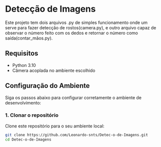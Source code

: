 # Detecção de Imagens

Este projeto tem dois arquivos .py de simples funcionamento onde um serve para fazer detecção de rostos(camera.py), e outro arquivo capaz de observar o número feito com os dedos e retornar o número como saída(contar_mãos.py).

## Requisitos

- Python 3.10
- Câmera acoplada no ambiente escolhido

## Configuração do Ambiente

Siga os passos abaixo para configurar corretamente o ambiente de desenvolvimento:

### 1. Clonar o repositório

Clone este repositório para o seu ambiente local:

```bash
git clone https://github.com/Leonardo-snts/Detec-o-de-Imagens.git
cd Detec-o-de-Imagens
